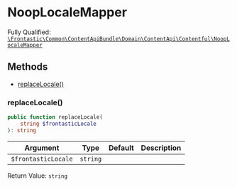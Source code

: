 #  NoopLocaleMapper

Fully Qualified: [`\Frontastic\Common\ContentApiBundle\Domain\ContentApi\Contentful\NoopLocaleMapper`](../../../../../../src/php/ContentApiBundle/Domain/ContentApi/Contentful/NoopLocaleMapper.php)




## Methods

* [replaceLocale()](#replacelocale)


### replaceLocale()


```php
public function replaceLocale(
    string $frontasticLocale
): string
```






Argument|Type|Default|Description
--------|----|-------|-----------
`$frontasticLocale`|`string`||

Return Value: `string`

